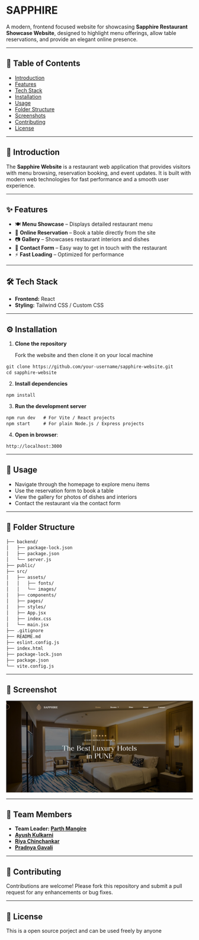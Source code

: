 # **SAPPHIRE**

A modern, frontend focused website for showcasing **Sapphire Restaurant Showcase Website**, designed to highlight menu offerings, allow table reservations, and provide an elegant online presence.

---

## 📑 Table of Contents

* [Introduction](#introduction)
* [Features](#features)
* [Tech Stack](#tech-stack)
* [Installation](#installation)
* [Usage](#usage)
* [Folder Structure](#folder-structure)
* [Screenshots](#screenshots)
* [Contributing](#contributing)
* [License](#license)

---

## 📝 Introduction

The **Sapphire Website** is a restaurant web application that provides visitors with menu browsing, reservation booking, and event updates. It is built with modern web technologies for fast performance and a smooth user experience.

---

## ✨ Features

* 🍽 **Menu Showcase** – Displays detailed restaurant menu
* 📅 **Online Reservation** – Book a table directly from the site
* 📷 **Gallery** – Showcases restaurant interiors and dishes
* 📩 **Contact Form** – Easy way to get in touch with the restaurant
* ⚡ **Fast Loading** – Optimized for performance

---

## 🛠 Tech Stack

* **Frontend:** React
* **Styling:** Tailwind CSS / Custom CSS

---

## ⚙️ Installation

1. **Clone the repository**

    Fork the website and then clone it on your local machine

```
git clone https://github.com/your-username/sapphire-website.git
cd sapphire-website
```

2. **Install dependencies**

```
npm install
```

3. **Run the development server**

```
npm run dev   # For Vite / React projects
npm start     # For plain Node.js / Express projects
```

4. **Open in browser**:

```
http://localhost:3000
```

---

## 🚀 Usage

* Navigate through the homepage to explore menu items
* Use the reservation form to book a table
* View the gallery for photos of dishes and interiors
* Contact the restaurant via the contact form

---

## 📂 Folder Structure


```
├── backend/
│   ├── package-lock.json
│   ├── package.json
│   └── server.js
├── public/
├── src/
│   ├── assets/
│   │   ├── fonts/
│   │   └── images/
│   ├── components/
│   ├── pages/
│   ├── styles/
│   ├── App.jsx
│   ├── index.css
│   └── main.jsx
├── .gitignore
├── README.md
├── eslint.config.js
├── index.html
├── package-lock.json
├── package.json
└── vite.config.js
```

---

## 📸 Screenshot

![Screenshot](src/assets/image.png)


---

## 👥 Team Members

* **Team Leader: [Parth Mangire](https://github.com/thisisparth187)** 
* **[Ayush Kulkarni](https://github.com/AyushK96-sudo)** 
* **[Riya Chinchankar](https://github.com/RiyaChinchankar)** 
* **[Pradnya Gavali](https://github.com/pradnyagavali27)**

---

## 🤝 Contributing

Contributions are welcome! Please fork this repository and submit a pull request for any enhancements or bug fixes.

---

## 📜 License

This is a open source porject and can be used freely by anyone
